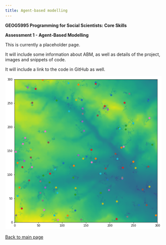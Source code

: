 ```yaml
---
title: Agent-based modelling
---
```

<!-- Header for the webpage in bold -->
**GEOG5995 Programming for Social Scientists: Core Skills**

**Assessment 1 - Agent-Based Modelling**

This is currently a placeholder page. 

It will include some information about ABM, as well as details of the project, images and snippets of code.

It will include a link to the code in GitHub as well.

![ABM image](https://raw.githubusercontent.com/ChrisDNewton/ChrisDNewton.github.io/master/ABM_image1.png)

[Back to main page](https://chrisdnewton.github.io/)
